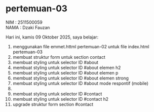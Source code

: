 # pertemuan-03

NIM : 2511500059<BR>
NAMA : Dzaki Fauzan<br>

Hari ini, kamis 09 Oktober 2025, saya belajar: 
<ol>
  <li>menggunakan file emmet.httml pertemuan-02 untuk file index.html pertemuan-03</li>
  <li>membuat struktur form untuk section contact</li>
  <li>membuat styling untuk selector ID #about</li>
  <li>membuat styling untuk selector ID #about elemen h2</li>
  <li>membuat styling untuk selector ID #about elemen p</li >
  <li>membuat styling untuk selector ID #about elemen strong</li>
  <li>membuat styling untuk selector ID #about mode respontif (mobile)<li>
  <li>membuat styling untuk selector ID #contact</li>
  <li>membuat styling untuk selector ID #contact h2</li>
  <li>upgrade struktur form section #contact</li>  
 <ol> 
 